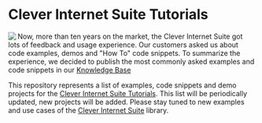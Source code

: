 # Clever Internet Suite Tutorials

<img align="left" src="https://www.clevercomponents.com/images/suitesamples3.jpg"/>

Now, more than ten years on the market, the Clever Internet Suite got lots of feedback and usage experience. Our customers asked us about code examples, demos and "How To" code snippets. To summarize the experience, we decided to publish the most commonly asked examples and code snippets in our [Knowledge Base](https://www.clevercomponents.com/portal/KB/c1/all-articles.aspx)

This repository represents a list of examples, code snippets and demo projects for the [Clever Internet Suite Tutorials](https://www.clevercomponents.com/articles/article035/). This list will be periodically updated, new projects will be added. Please stay tuned to new examples and use cases of the [Clever Internet Suite](https://www.clevercomponents.com/products/inetsuite/) library.
